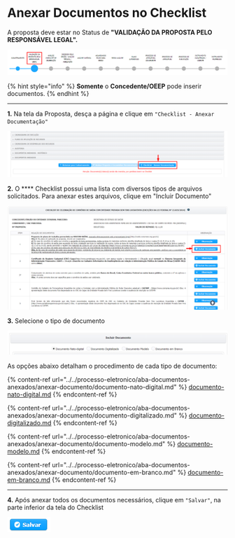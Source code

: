 # Anexar Documentos no Checklist

A proposta deve estar no Status de **"VALIDAÇÃO DA PROPOSTA PELO RESPONSÁVEL LEGAL".**

![](<../../.gitbook/assets/image (290).png>)

{% hint style="info" %}
**Somente** o **Concedente/OEEP** pode inserir documentos.&#x20;
{% endhint %}

****

**1.** Na tela da Proposta, desça a página e clique em `"Checklist - Anexar Documentação"`

![](<../../.gitbook/assets/image (348).png>)

**2.** O **** Checklist possui uma lista com diversos tipos de arquivos solicitados. Para anexar estes arquivos, clique em "Incluir Documento"

![](<../../.gitbook/assets/image (370).png>)

**3.** Selecione o tipo de documento

![](<../../.gitbook/assets/image (318).png>)

As opções abaixo detalham o procedimento de cada tipo de documento:

{% content-ref url="../../processo-eletronico/aba-documentos-anexados/anexar-documento/documento-nato-digital.md" %}
[documento-nato-digital.md](../../processo-eletronico/aba-documentos-anexados/anexar-documento/documento-nato-digital.md)
{% endcontent-ref %}

{% content-ref url="../../processo-eletronico/aba-documentos-anexados/anexar-documento/documento-digitalizado.md" %}
[documento-digitalizado.md](../../processo-eletronico/aba-documentos-anexados/anexar-documento/documento-digitalizado.md)
{% endcontent-ref %}

{% content-ref url="../../processo-eletronico/aba-documentos-anexados/anexar-documento/documento-modelo.md" %}
[documento-modelo.md](../../processo-eletronico/aba-documentos-anexados/anexar-documento/documento-modelo.md)
{% endcontent-ref %}

{% content-ref url="../../processo-eletronico/aba-documentos-anexados/anexar-documento/documento-em-branco.md" %}
[documento-em-branco.md](../../processo-eletronico/aba-documentos-anexados/anexar-documento/documento-em-branco.md)
{% endcontent-ref %}

****

**4.** Após anexar todos os documentos necessários, clique em `"Salvar"`, na parte inferior da tela do Checklist

![](<../../.gitbook/assets/salvar (1).png>)
